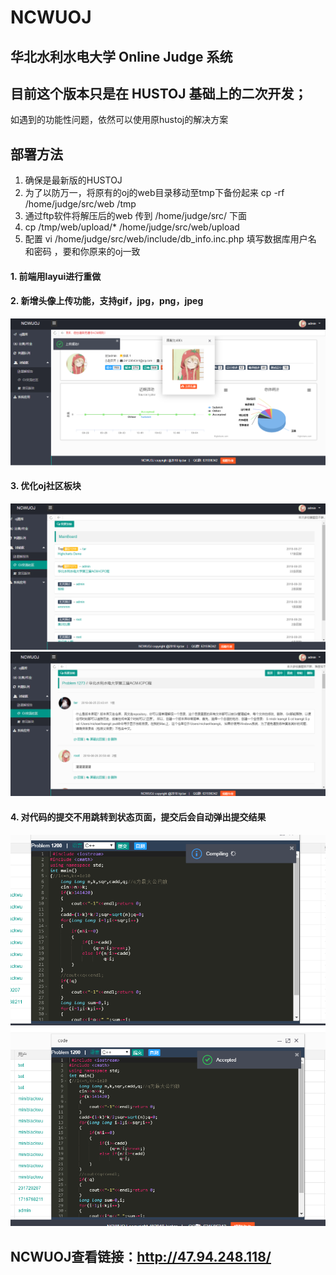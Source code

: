 # NCWUOJ
##   华北水利水电大学 Online Judge 系统
## 目前这个版本只是在 HUSTOJ 基础上的二次开发；
如遇到的功能性问题，依然可以使用原hustoj的解决方案
## 部署方法
1. 确保是最新版的HUSTOJ
2. 为了以防万一，将原有的oj的web目录移动至tmp下备份起来
cp -rf /home/judge/src/web /tmp
3. 通过ftp软件将解压后的web 传到 /home/judge/src/ 下面
4. cp /tmp/web/upload/* /home/judge/src/web/upload
5. 配置 vi /home/judge/src/web/include/db_info.inc.php
填写数据库用户名 和密码 ，要和你原来的oj一致
#### 1. 前端用layui进行重做
#### 2. 新增头像上传功能，支持gif，jpg，png，jpeg
![头像上传](https://raw.githubusercontent.com/kjctar/NCWUOJ/master/reimg/head.png)
#### 3. 优化oj社区板块
![社区](https://raw.githubusercontent.com/kjctar/NCWUOJ/master/reimg/active.png)
![留言](https://raw.githubusercontent.com/kjctar/NCWUOJ/master/reimg/active2.png)
#### 4. 对代码的提交不用跳转到状态页面，提交后会自动弹出提交结果
![提交](https://raw.githubusercontent.com/kjctar/NCWUOJ/master/reimg/sub.png)
![反馈结果](https://raw.githubusercontent.com/kjctar/NCWUOJ/master/reimg/ac.png)


## NCWUOJ查看链接：http://47.94.248.118/

